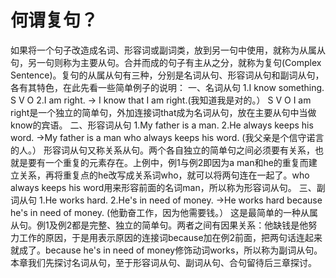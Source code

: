 # 何谓复句？

如果将一个句子改造成名词、形容词或副词类，放到另一句中使用，就称为从属从句，另一句则称为主要从句。合并而成的句子有主从之分，就称为复句(Complex Sentence)。复句的从属从句有三种，分别是名词从句、形容词从句和副词从句，各有其特色，在此先看一些简单例子的说明：
一、名词从句
1.I know something.
S V O
2.I am right.
→ I know that I am right.(我知道我是对的。）
S V O
I am right是一个独立的简单句，外加连接词that成为名词从句，放在主要从句中当做know的宾语。
二、形容词从句
1.My father is a man.
2.He always keeps his word.
→My father is a man who always keeps his word.
(我父亲是个信守诺言的人。）
形容词从句又称关系从句。两个各自独立的简单句之间必须要有关系，也就是要有一个重复的元素存在。上例中，例1与例2即因为a man和he的重复而建立关系，再将重复点的he改写成关系词who，就可以将两句连在一起了。who always keeps his word用来形容前面的名词man，所以称为形容词从句。
三、副词从句
1.He works hard.
2.He's in need of money.
→He works hard because he's in need of money.
(他勤奋工作，因为他需要钱。）
这是最简单的一种从属从句。例1及例2都是完整、独立的简单句。两者之间有因果关系：他缺钱是他努力工作的原因，于是用表示原因的连接词because加在例2前面，把两句话连起来就成了。because he's in need of money修饰动词works，所以称为副词从句。
本章我们先探讨名词从句，至于形容词从句、副词从句、合句留待后三章探讨。